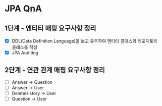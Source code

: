 # JPA QnA

## 1단계 - 엔티티 매핑 요구사항 정리
- [X] DDL(Data Definition Language)을 보고 유추하여 엔티티 클래스와 리포지토리 클래스를 작성
- [X] JPA Auditing

## 2단계 - 연관 관계 매핑 요구사항 정리
- [ ] Answer -> Question
- [ ] Answer -> User
- [ ] DeleteHistory -> User
- [ ] Question -> User